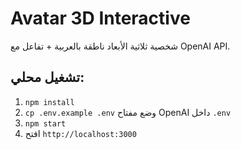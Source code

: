 # Avatar 3D Interactive
شخصية ثلاثية الأبعاد ناطقة بالعربية + تفاعل مع OpenAI API.

## تشغيل محلي:
1. `npm install`
2. `cp .env.example .env` وضع مفتاح OpenAI داخل `.env`
3. `npm start`
4. افتح `http://localhost:3000`
